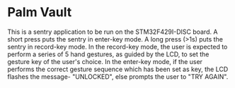 # Palm Vault
This is a sentry application to be run on the STM32F429I-DISC board.
A short press puts the sentry in enter-key mode.
A long press (>1s) puts the sentry in record-key mode.
In the record-key mode, the user is expected to perform a series of 5 hand gestures, as guided by the LCD, to set the gesture key of the user's choice.
In the enter-key mode, if the user performs the correct gesture sequence which has been set as key, the LCD flashes the message- "UNLOCKED", else prompts the user to "TRY AGAIN".